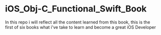 # iOS_Obj-C_Functional_Swift_Book
In this repo i will reflect all the content learned from this book, this is the first of six books what i've take to learn and become a great iOS Developer
